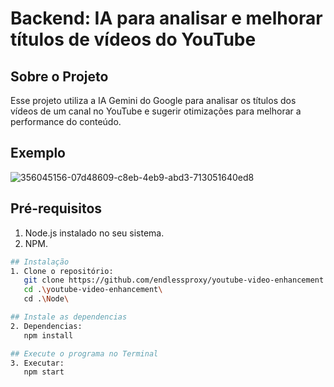# Backend: IA para analisar e melhorar títulos de vídeos do YouTube

## Sobre o Projeto
Esse projeto utiliza a IA Gemini do Google para analisar os títulos dos vídeos de um canal no YouTube e sugerir otimizações para melhorar a performance do conteúdo.

## Exemplo
![356045156-07d48609-c8eb-4eb9-abd3-713051640ed8](https://github.com/user-attachments/assets/68a63fae-42d7-4d66-b780-136d0c3c8c89)

## Pré-requisitos
1. Node.js instalado no seu sistema.
2. NPM.

```sh
## Instalação
1. Clone o repositório:
   git clone https://github.com/endlessproxy/youtube-video-enhancement.git
   cd .\youtube-video-enhancement\
   cd .\Node\

## Instale as dependencias
2. Dependencias:
   npm install

## Execute o programa no Terminal
3. Executar:
   npm start

